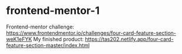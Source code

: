 # frontend-mentor-1
Frontend-mentor challenge: https://www.frontendmentor.io/challenges/four-card-feature-section-weK1eFYK
My finished product: https://tas202.netlify.app/four-card-feature-section-master/index.html
